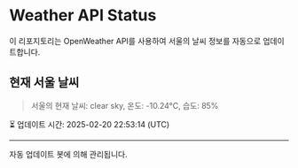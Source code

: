 
# Weather API Status

이 리포지토리는 OpenWeather API를 사용하여 서울의 날씨 정보를 자동으로 업데이트합니다.

## 현재 서울 날씨
> 서울의 현재 날씨: clear sky, 온도: -10.24°C, 습도: 85%

⏳ 업데이트 시간: 2025-02-20 22:53:14 (UTC)

---
자동 업데이트 봇에 의해 관리됩니다.
